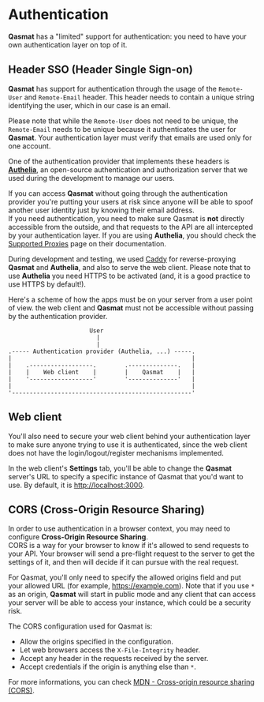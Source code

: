 # Authentication 

**Qasmat** has a "limited" support for authentication: you need to have your own authentication layer on top of it.

## Header SSO (Header Single Sign-on)  

**Qasmat** has support for authentication through the usage of the `Remote-User` and `Remote-Email` header. This header needs to contain a unique string identifying the user, which in our case is an email.  

Please note that while the `Remote-User` does not need to be unique, the `Remote-Email` needs to be unique because it authenticates the user for **Qasmat**. Your authentication layer must verify that emails are used only for one account.

One of the authentication provider that implements these headers is [**Authelia**](https://www.authelia.com/), an open-source authentication and authorization server that we used during the development to manage our users. 

<div class="warning">If you can access <b>Qasmat</b> without going through the authentication provider you're putting your users at risk since anyone will be able to spoof another user identity just by knowing their email address.<br>If you need authentication, you need to make sure Qasmat is <b>not</b> directly accessible from the outside, and that requests to the API are all intercepted by your authentication layer. If you are using <b>Authelia</b>, you should check the <a href="https://www.authelia.com/overview/prologue/supported-proxies/">Supported Proxies</a> page on their documentation.
</div>

During development and testing, we used [Caddy](https://caddyserver.com/) for reverse-proxying **Qasmat** and **Authelia**, and also to serve the web client. Please note that to use **Authelia** you need HTTPS to be activated (and, it is a good practice to use HTTPS by default!).

Here's a scheme of how the apps must be on your server from a user point of view. the web client and **Qasmat** must not be accessible without passing by the authentication provider.  
```
                       User
                         |
                         |
.----- Authentication provider (Authelia, ...) -----.
|                                                   |
|    .------------------.        .--------------.   |
|    |    Web client    |        |    Qasmat    |   |
|    '------------------'        '--------------'   |
|                                                   |
'---------------------------------------------------'
```

## Web client 
You'll also need to secure your web client behind your authentication layer to make sure anyone trying to use it is authenticated, since the web client does not have the login/logout/register mechanisms implemented.  

In the web client's **Settings** tab, you'll be able to change the **Qasmat** server's URL to specify a specific instance of Qasmat that you'd want to use. By default, it is [http://localhost:3000](http://localhost:3000).

## CORS (Cross-Origin Resource Sharing)

In order to use authentication in a browser context, you may need to configure **Cross-Origin Resource Sharing**.  
CORS is a way for your browser to know if it's allowed to send requests to your API. Your browser will send a pre-flight request to the server to get the settings of it, and then will decide if it can pursue with the real request.  

For Qasmat, you'll only need to specify the allowed origins field and put your allowed URL (for example, https://example.com). Note that if you use `*` as an origin, **Qasmat** will start in public mode and any client that can access your server will be able to access your instance, which could be a security risk.  

The CORS configuration used for Qasmat is:
- Allow the origins specified in the configuration.
- Let web browsers access the `X-File-Integrity` header.
- Accept any header in the requests received by the server.
- Accept credentials if the origin is anything else than `*`.

For more informations, you can check [MDN - Cross-origin resource sharing (CORS)](https://developer.mozilla.org/fr/docs/Web/HTTP/CORS). 

